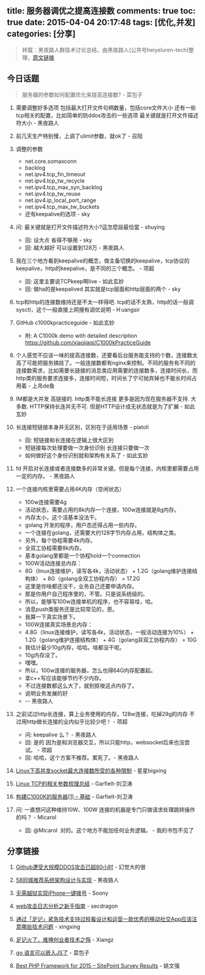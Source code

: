 title: 服务器调优之提高连接数
comments: true
toc: true
date: 2015-04-04 20:17:48
tags: [优化,并发]
categories: [分享]
---

<!-- more -->

> 转载：黑夜路人群技术讨论总结，由黑夜路人(公共号heiyeluren-tech)整理，[原文链接](http://mp.weixin.qq.com/s?__biz=MzA3MDA2MjE2OQ==&mid=206067272&idx=1&sn=cb0509f80fdc12509d10638d81ed37d3&scene=5#rd)

## 今日话题

> 服务器的参数如何配置优化来提高连接数? - 菜包子

1.  需要调整好多选项  包括最大打开文件句柄数量，包括core文件大小  还有一些tcp相关的配置，比如简单的防ddos攻击的一些选项  最关键就是打开文件描述符大小 - 黑夜路人

2. 前几天生产特别慢，上调了ulimit参数，就ok了 - 召阳

3. 调整的参数
    + net.core.somaxconn
    + backlog
    + net.ipv4.tcp_fin_timeout
    + net.ipv4.tcp_tw_recycle
    + net.ipv4.tcp_max_syn_backlog
    + net.ipv4.tcp_tw_reuse
    + net.ipv4.ip_local_port_range
    + net.ipv4.tcp_max_tw_buckets
    + 还有keepalive的选项  - sky

4. 问: 最关键就是打开文件描述符大小?這怎麼設最恰當 - shuying
    + 回: 设大点 省得不够用 - sky
    + 回: 越大越好 可以设置到128万 - 黑夜路人

5. 我在三个地方看到keepalive的概念，做主备切换的keepalive，tcp协议的keepalive，http的keepalive，是不同的三个概念。 - 项超
    + 回: 这里主要说TCPkeep啊live - 如此玄妙
    + 回: 做ha的是keepalived 其实就是tcp层面和http层面的两个 - sky

6. tcp和http的连接数维持还是不太一样得吧. tcp的话不太熟，http的话一般调sysctl，这个一般直接上网搜有调优说明 - H uangsir

7. GitHub c1000kpracticeguide - 如此玄妙
    + 附: A C1000k demo with detailed description https://github.com/xiaojiaqi/C1000kPracticeGuide

8. 个人感觉不应该一味的提高连接数，还要看后台服务能支持的个数，连接数太高了可能把服务搞挂了。一般连接数都有nginx来控制。不同的服务有不同的连接数需求，比如需要长链接的消息类应用需要的连接数多，连接时间长，而http类的服务要求连接多，连接时间短，时间长了宁可抛弃掉也不能长时间占用着 - 上吊de鱼

9. IM都是大并发 高链接的. http类不能长连接 更多是因为现在服务器不支持. 大多数. HTTP保持长连并无不可. 但是HTTP设计成无状态就是为了扩展 - 如此玄妙

10. 长连接短链接本身并无区别，区别在于适用场景 - platoli
    + 回: 短链接和长连接在逻辑上很大区别
    + 短链接每次处理要做一次身份识别 长连接只要做一次
    + 如何做好这个身份识别就和架构有关系了 - 如此玄妙

11. fd 开启对长连接或者连接数多的非常关键。但是每个连接，内核里都需要占用一定的内存。 - 黑夜路人

12. 一个连接内核里需要占用4K内存（空闲状态）
    + 100w连接需要4g
    + 活动状态，需要占用约8k内存一个连接，100w连接就是8g内存。
    + 内存太小，这个活基本没法干。
    + golang 开发的程序，用户态还得占用一些内存。
    + 一个连接在golang，还需要大约128字节内存占用，结构体之类。
    + 另外，每个协程需要4k内存。
    + 全双工协程需要8k内存。
    + 基本golang里都是一个协程hold一个connection
    + 100W活动连接总内存：
    + 8G（linux连接维护，读写各4k，活动状态） + 1.2G（golang维护连接结构体） + 8G（golang全双工协程内存） = 17.2G
    + 这里是你啥都还没干，业务自己还要申请内存。
    + 那是你用户自己程序里的，不管。只是说系统级的。
    + 所以，能够写100w连接单机的程序，也不容易哇，哈。
    + 消息push类服务还是比较常见的，恩。
    + 我算一下真实场景下。
    + 100W连接真实场景总内存：
    + 4.8G（linux连接维护，读写各4k，活动状态，一般活动连接为10%） + 1.2G（golang维护连接结构体） + 4G（golang非双工协程内存） = 10G
    + 我估计最少10g内存，哈哈。啥都没干呢。
    + 10g内存没了。
    + 嘿嘿。
    + 所以，100w连接的服务器，怎么也得64G内存配置起。
    + 拿c++写应该能够节约不少内存。
    + 不过连接数都这么大了，就别抠唆这点内存了。
    + 说明业务发展的好
    + -- 黑夜路人

13. 之前试过http长连接，算上业务使用的内存，128w连接，吃掉29g的内存
不过用http做长连接的业内似乎比较少吧！ - 项超
    + 问: keepalive 么？ - 黑夜路人
    + 回: 是的 因为是和浏览器交互，所以只能http，websocket后来也没尝试。 - 项超
    + 回: 哈哈，这个方案不推荐。累死了。- 黑夜路人

14. [Linux下高并发socket最大连接数所受的各种限制](http://blog.sae.sina.com.cn/archives/1988) - 星星bigxing

15.  [Linux TCP的相关参数梳理总结](http://m.weibo.cn/3851645388/C9ROf30tz?jumpfrom=weibocom) - Garfielt-刘卫涛

16. [构建C1000K的服务器(1)  – 基础]( http://tc.uc.cn/?v=1&src=l4uLj8XQ0IiIiNGWm5qeiIrRkZqL0J2TkJjQno2cl5aJmozQyMvP0ZeLkpM%3D&restype=1&ucshare=1&ucshareplatform=4&country=cn&os=adr&pf=jdaEnfXr%2BcSL152d7OPsuw%3D%3D) - Garfielt-刘卫涛

17. 问: 一直想问这种维持10W、100W 连接的机器是专门只做请求处理跳转操作的吗？ - Micarol 
    + 回: @Micarol  对的。这个地方不能加任何业务逻辑。 - 我的书包不见了

## 分享链接

1. [ Github遭受大规模DDOS攻击已超80小时](http://m.csdn.net/article/2015-03-30/2824335?reload=1)  - 幻觉大的很

2. [58同城推荐系统架构设计与实现](http://mp.weixin.qq.com/s?__biz=MjM5NTg2NTU0Ng==&mid=204322474&idx=4&sn=c9ed078cd8c69032cc48971fae99f198) - 黑夜路人

3. [无需越狱实现iPhone一键拨号](http://jingyan.baidu.com/article/215817f7e1ffbb1eda1423ff.html) - Soony

4.  [web攻击日志分析之新手指南](http://drops.wooyun.org/%E8%BF%90%E7%BB%B4%E5%AE%89%E5%85%A8/5411) - secdragon

5.  [通过「足记」紧急技术支持过程看设计和运营一款优秀的移动社交App应该注意哪些技术问题](http://mp.weixin.qq.com/s?__biz=MjM5NDcyNzkwMw==&mid=203515922&idx=1&sn=77a3ea14304daa6e24b62f548f396deb) - xingxing

6. [足记火了，难掩创业者技术之殇](http://luochao.baijia.baidu.com/article/51078) - Xiangz

7.  [go 语言可以嵌入JS了](https://godoc.org/github.com/ry/v8worker) - 菜包子

8.  [Best PHP Framework for 2015 – SitePoint Survey Results](http://www.sitepoint.com/best-php-framework-2015-sitepoint-survey-results/) - 姚文强
